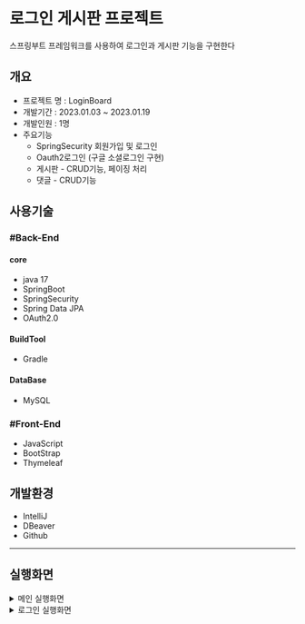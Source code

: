 # 로그인 게시판 프로젝트
 스프링부트 프레임워크를 사용하여 로그인과 게시판 기능을 구현한다

## 개요
- 프로젝트 명 : LoginBoard
- 개발기간 : 2023.01.03 ~ 2023.01.19
- 개발인원 :  1명
- 주요기능
   - SpringSecurity 회원가입 및 로그인
   - Oauth2로그인 (구글 소셜로그인 구현) 
   - 게시판 - CRUD기능, 페이징 처리
   - 댓글  - CRUD기능 
## 사용기술
### #Back-End
#### core
- java  17
- SpringBoot
- SpringSecurity
- Spring Data JPA
- OAuth2.0
#### BuildTool
- Gradle
#### DataBase
- MySQL

### #Front-End
- JavaScript
- BootStrap
- Thymeleaf

## 개발환경
- IntelliJ
- DBeaver
- Github
---
## 실행화면
<details>
<summary>메인 실행화면</summary>

#### 1.비로그인 메인화면

 ![스크린샷 2024-01-11 214959](https://github.com/kimhyunkyuo/LoginBoard/assets/131740127/2bcadb1d-6284-4ee8-83c9-084886fccc44)

 #### 2.로그인 메인화면 (로그인 완료시 마이페이지와 로그아웃 버튼으로 변경됨)
![스크린샷 2024-01-30 125809](https://github.com/kimhyunkyuo/LoginBoard/assets/131740127/f41c0c05-dc9d-4a56-9e4e-d3cf02ef667e)

</details>

<details>
<summary>로그인 실행화면</summary>

#### 1.회원가입 화면

![스크린샷 2024-01-11 215235](https://github.com/kimhyunkyuo/LoginBoard/assets/131740127/31f7b692-c1f8-4beb-9ca8-7d9ab58fa8fa)
![스크린샷 2024-01-30 143332](https://github.com/kimhyunkyuo/LoginBoard/assets/131740127/e956e0f8-e5d4-40d6-bc77-a94936f0f658)
###### 회원가입시 유효성 검사를 진행하여 회원가입을 진행함

#### 2.로그인 화면
![스크린샷 2024-01-30 153509](https://github.com/kimhyunkyuo/LoginBoard/assets/131740127/8a0b394c-99fb-4054-b0d3-cbfdb2e6219e)
![스크린샷 2024-01-11 215217](https://github.com/kimhyunkyuo/LoginBoard/assets/131740127/4726949d-7a8f-4035-9fd1-8b7a0ea11347)
##### 로그인시 아이디/비밀번호 검사를 진행하여 로그인을 진행함

#### 2-1 Oauth2 화면 (소셜로그인)
![스크린샷 2024-01-11 215421](https://github.com/kimhyunkyuo/LoginBoard/assets/131740127/4a129c0c-4271-441e-a163-3afc79c00e37)

</details>
